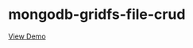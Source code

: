# mongodb-gridfs-file-crud

<a href="https://mongo-fileupload.herokuapp.com/" target="_blank">View Demo</a>
